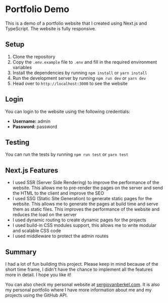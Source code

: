 # Portfolio Demo

This is a demo of a portfolio website that I created using Next.js and TypeScript. The website is fully responsive.

## Setup

1. Clone the repository
2. Copy the `.env.example` file to `.env` and fill in the required environment variables
3. Install the dependencies by running `npm install` or `yarn install`
4. Run the development server by running `npm run dev` or `yarn dev`
5. Head over to `http://localhost:3000` to see the website

## Login

You can login to the website using the following credentials:

- **Username:** admin
- **Password:** password

## Testing

You can run the tests by running `npm run test` or `yarn test`

## Next.js Features

- I used SSR (Server Side Rendering) to improve the performance of the website. This allows me to pre-render the pages on the server and send the HTML to the client and improve the SEO
- I used SSG (Static Site Generation) to generate static pages for the website. This allows me to generate the pages at build time and serve them as static files. This improves the performance of the website and reduces the load on the server
- I used dynamic routing to create dynamic pages for the projects
- I used build-in CSS modules support, this allows me to write modular and scalable CSS code
- I used middleware to protect the admin routes

## Summary

I had a lot of fun building this project. Please keep in mind because of the short time frame, I didn't have the chance to implement all the features more in detail. I hope you like it!

You can also check my personal website at [sergiovanberkel.com](https://sergiovanberkel.com/). It is also my personal portfolio where I have more information about me and my projects using the GitHub API.

